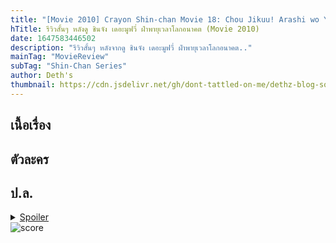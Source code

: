 ```yaml
---
title: "[Movie 2010] Crayon Shin-chan Movie 18: Chou Jikuu! Arashi wo Yobu Ora no Hanayome (ชินจัง เดอะมูฟวี่ ฝ่าพายุเวลาโลกอนาคต)"
hTitle: รีวิวสั้นๆ หลังดู ชินจัง เดอะมูฟวี่ ฝ่าพายุเวลาโลกอนาคต (Movie 2010)
date: 1647583446502
description: "รีวิวสั้นๆ หลังจากดู ชินจัง เดอะมูฟวี่ ฝ่าพายุเวลาโลกอนาคต.."
mainTag: "MovieReview"
subTag: "Shin-Chan Series"
author: Deth's
thumbnail: https://cdn.jsdelivr.net/gh/dont-tattled-on-me/dethz-blog-source@main/MovieRev/ShinChanFutureWife/thumbnail.jpg
---
```


## เนื้อเรื่อง

## ตัวละคร

## ป.ล.

<details>
  <br />
  <summary> <u>Spoiler</u> </summary> 
  
</details>

<img src="https://img.shields.io/badge/Score-9%2F10-coral?style=for-the-badge" alt="score">